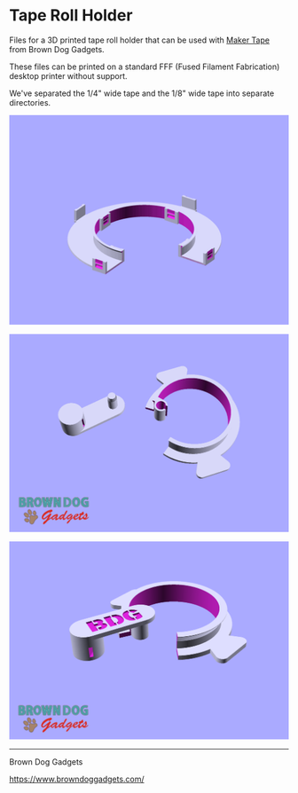 # Tape Roll Holder

Files for a 3D printed tape roll holder that can be used with [Maker Tape](https://www.browndoggadgets.com/products/maker-tape-1-4th-inch-20m-roll-nylon-conductive-tape) from Brown Dog Gadgets.

These files can be printed on a standard FFF (Fused Filament Fabrication) desktop printer without support.

We've separated the 1/4" wide tape and the 1/8" wide tape into separate directories.

![](./Wide-Tape/Images/Large-Tape-Holder-v4-GIF.gif)

![](./Wide-Tape/Images/Small-Tape-Holder.png)

![](./Thin-Tape/Images/Small-Tape-Holder-Thin.png)


---

Brown Dog Gadgets

https://www.browndoggadgets.com/
